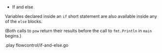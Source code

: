 * If and else

Variables declared inside an `if` short statement are also available inside any
of the `else` blocks.

(Both calls to `pow` return their results before the call to `fmt.Println`
in `main` begins.)

.play flowcontrol/if-and-else.go
